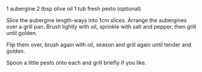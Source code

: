 1 aubergine
2 tbsp olive oil
1 tub fresh pesto (optional)

Slice the aubergine length-ways into 1cm slices. 
Arrange the aubergines over a grill pan.
Brush lightly with oil, sprinkle with salt and pepper, then grill until golden.

Flip them over, brush again with oil, season and grill again until tender and golden. 

Spoon a little pesto onto each and grill briefly if you like.